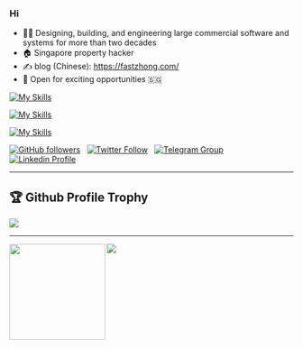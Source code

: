 ### Hi 

<!--
**fastzhong/fastzhong** is a ✨ _special_ ✨ repository because its `README.md` (this file) appears on your GitHub profile.

Here are some ideas to get you started:

- 🔭 I’m currently working on ...
- 🌱 I’m currently learning ...
- 👯 I’m looking to collaborate on ...
- 🤔 I’m looking for help with ...
- 💬 Ask me about ...
- 📫 How to reach me: ...
- 😄 Pronouns: ...
- ⚡ Fun fact: ...
-->

- 👨‍💻 Designing, building, and engineering large commercial software and systems for more than two decades
- 🏠 Singapore property hacker
- ✍️ blog (Chinese): https://fastzhong.com/
- 💼 Open for exciting opportunities 🇸🇬

[![My Skills](https://skillicons.dev/icons?i=html,css,tailwind,js,ts,react,nextjs,d3,nginx,nodejs,supabase,postman,selenium)](https://skillicons.dev)

[![My Skills](https://skillicons.dev/icons?i=java,kotlin,scala,spring,py,go,rust,git,kafka,rabbitmq,cassandra,mongodb,redis,mysql,postgres,pytorch,tensorflow)](https://skillicons.dev)

[![My Skills](https://skillicons.dev/icons?i=linux,bash,ansible,docker,kubernetes,prometheus,aws,azure)](https://skillicons.dev)

[![GitHub followers](https://img.shields.io/github/followers/fastzhong?label=fastzhong&style=social)](https://github.com/fastzhong) &nbsp;
[![Twitter Follow](https://img.shields.io/twitter/follow/fastzhong?label=%40fastzhonng&style=social)](https://twitter.com/fastzhong) &nbsp;
[![Telegram Group](https://img.shields.io/badge/KopiKing-white?style=flat&logo=telegram&labelColor=grey)](https://t.me/+_AXCXiYqp-M0YmY1) &nbsp;
[![Linkedin Profile](https://img.shields.io/badge/Linkedin-blue?style=flat&logo=linkedin&labelColor=blue)](https://www.linkedin.com/in/zhonglun/)

---

<h2>🏆 Github Profile Trophy </h2>
<img src="https://github-profile-trophy.vercel.app/?username=fastzhong&theme=nord&column=6"/>

---

<div>
  <img height="170" align="left" src="https://github-readme-stats-sigma-five.vercel.app/api?username=fastzhong&theme=vue-dark&count_private=true&include_all_commits=true" />
  <img src="https://github-readme-stats-sigma-five.vercel.app/api/top-langs/?username=fastzhong&theme=vue-dark&layout=compact" />
</div>
